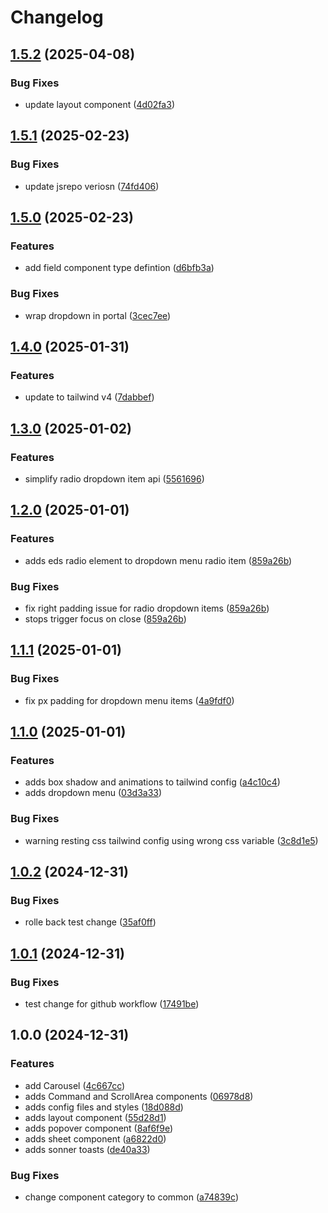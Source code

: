 # Changelog

## [1.5.2](https://github.com/FredrikMWold/equinor-registry/compare/v1.5.1...v1.5.2) (2025-04-08)


### Bug Fixes

* update layout component ([4d02fa3](https://github.com/FredrikMWold/equinor-registry/commit/4d02fa3d8215d3525b764e15680105c23bbc16a9))

## [1.5.1](https://github.com/FredrikMWold/equinor-registry/compare/v1.5.0...v1.5.1) (2025-02-23)


### Bug Fixes

* update jsrepo veriosn ([74fd406](https://github.com/FredrikMWold/equinor-registry/commit/74fd406344bc95db872045285e1b1e2842a6bb8e))

## [1.5.0](https://github.com/FredrikMWold/equinor-registry/compare/v1.4.0...v1.5.0) (2025-02-23)


### Features

* add field component type defintion ([d6bfb3a](https://github.com/FredrikMWold/equinor-registry/commit/d6bfb3a3c5fcaeddd101d0ac5c733c2eeb67c3a4))


### Bug Fixes

* wrap dropdown in portal ([3cec7ee](https://github.com/FredrikMWold/equinor-registry/commit/3cec7eee7544495938e008e32f1cd05138ab522c))

## [1.4.0](https://github.com/FredrikMWold/equinor-registry/compare/v1.3.0...v1.4.0) (2025-01-31)


### Features

* update to tailwind v4 ([7dabbef](https://github.com/FredrikMWold/equinor-registry/commit/7dabbefbd1d77ff170d067cc2373228b7e4ab58a))

## [1.3.0](https://github.com/FredrikMWold/equinor-registry/compare/v1.2.0...v1.3.0) (2025-01-02)


### Features

* simplify radio dropdown item api ([5561696](https://github.com/FredrikMWold/equinor-registry/commit/5561696f3157d25fd4f7c8c511133f985c4714f6))

## [1.2.0](https://github.com/FredrikMWold/equinor-registry/compare/v1.1.1...v1.2.0) (2025-01-01)


### Features

* adds eds radio element to dropdown menu radio item ([859a26b](https://github.com/FredrikMWold/equinor-registry/commit/859a26b81610ec2a7f9f1c745cdb9f0c20b36254))


### Bug Fixes

* fix right padding issue for radio dropdown items ([859a26b](https://github.com/FredrikMWold/equinor-registry/commit/859a26b81610ec2a7f9f1c745cdb9f0c20b36254))
* stops trigger focus on close ([859a26b](https://github.com/FredrikMWold/equinor-registry/commit/859a26b81610ec2a7f9f1c745cdb9f0c20b36254))

## [1.1.1](https://github.com/FredrikMWold/equinor-registry/compare/v1.1.0...v1.1.1) (2025-01-01)


### Bug Fixes

* fix px padding for dropdown menu items ([4a9fdf0](https://github.com/FredrikMWold/equinor-registry/commit/4a9fdf0e741116bc1017b49225d65010d0ae67a1))

## [1.1.0](https://github.com/FredrikMWold/equinor-registry/compare/v1.0.2...v1.1.0) (2025-01-01)


### Features

* adds box shadow and animations to tailwind config ([a4c10c4](https://github.com/FredrikMWold/equinor-registry/commit/a4c10c485120c1f90f35707e37174176af8d3bf8))
* adds dropdown menu ([03d3a33](https://github.com/FredrikMWold/equinor-registry/commit/03d3a3351773c42dca663c7798a833ede86beae1))


### Bug Fixes

* warning resting css tailwind config using wrong css variable ([3c8d1e5](https://github.com/FredrikMWold/equinor-registry/commit/3c8d1e548274cb911698f41fe5e117c8ba1e68b8))

## [1.0.2](https://github.com/FredrikMWold/equinor-registry/compare/v1.0.1...v1.0.2) (2024-12-31)


### Bug Fixes

* rolle back test change ([35af0ff](https://github.com/FredrikMWold/equinor-registry/commit/35af0ff53f4e39b4c87945becf6584e1b2589501))

## [1.0.1](https://github.com/FredrikMWold/equinor-registry/compare/v1.0.0...v1.0.1) (2024-12-31)


### Bug Fixes

* test change for github workflow ([17491be](https://github.com/FredrikMWold/equinor-registry/commit/17491be9bf411ffa234d52b27389f2b8b0f18912))

## 1.0.0 (2024-12-31)


### Features

* add Carousel ([4c667cc](https://github.com/FredrikMWold/equinor-registry/commit/4c667cc926ba971d5ded1a9effa9ef1c128739cb))
* adds Command and ScrollArea components ([06978d8](https://github.com/FredrikMWold/equinor-registry/commit/06978d87edd6d959376c66318919d00bd4b719f3))
* adds config files and styles ([18d088d](https://github.com/FredrikMWold/equinor-registry/commit/18d088d6e62206c7ff0ab51ffdb6b9fb7814ce71))
* adds layout component ([55d28d1](https://github.com/FredrikMWold/equinor-registry/commit/55d28d19dbc7cf1dc303238c1d8941fe3a81f519))
* adds popover component ([8af6f9e](https://github.com/FredrikMWold/equinor-registry/commit/8af6f9ec353082c70acd963f18e36eceb28c0256))
* adds sheet component ([a6822d0](https://github.com/FredrikMWold/equinor-registry/commit/a6822d0ed6e94ff7edde0cecd51e00373279a05a))
* adds sonner toasts ([de40a33](https://github.com/FredrikMWold/equinor-registry/commit/de40a330ea9f78ab279a882c46714eda65e11212))


### Bug Fixes

* change component category to common ([a74839c](https://github.com/FredrikMWold/equinor-registry/commit/a74839c859cce901c45731998ced62be0f17d36c))
